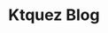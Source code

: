 ---
layout: single
title: Ktquez Blog
creator: ktquez
creator_url: https://twitter.com/ktquez
date_added: 2019-01-05
site_description: Perfect example of VuePress used for blogging.
site_url: https://ktquez.com/en/
site_screenshots:
  - gallery/ktquez.png
  - gallery/ktquez-post.png
site_tags:
  - portfolio
---